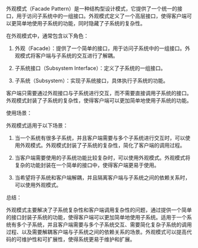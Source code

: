 外观模式（Facade Pattern）是一种结构型设计模式，它提供了一个统一的接口，用于访问子系统中的一组接口。外观模式定义了一个高层接口，使得客户端可以更简单地使用子系统的功能，同时隐藏了子系统的复杂性。

在外观模式中，通常包含以下角色：

1. 外观（Facade）：提供了一个简单的接口，用于访问子系统中的一组接口。外观模式将客户端与子系统的交互进行了解耦。

2. 子系统接口（Subsystem Interface）：定义了子系统的一组接口。

3. 子系统（Subsystem）：实现子系统接口，具体执行子系统的功能。

客户端只需要通过外观接口与子系统进行交互，而不需要直接调用子系统的接口。外观模式封装了子系统的复杂性，使得客户端可以更加简单地使用子系统的功能。

使用场景：

外观模式适用于以下场景：

1. 当一个系统有很多子系统，并且客户端需要与多个子系统进行交互时，可以使用外观模式。外观模式封装了子系统的复杂性，简化了客户端的调用过程。

2. 当客户端需要使用的子系统功能比较复杂时，可以使用外观模式。外观模式将复杂的功能封装在一个简单的接口中，使得客户端更易于使用。

3. 当希望将子系统和客户端解耦，并且隔离客户端与子系统之间的依赖关系时，可以使用外观模式。

总结：

外观模式主要解决了子系统复杂性和客户端调用复杂性的问题，通过提供一个简单的接口封装子系统的功能，使得客户端可以更加简单地使用子系统。适用于一个系统有多个子系统，并且客户端需要与多个子系统交互、需要简化复杂子系统的调用过程、以及需要解耦客户端与子系统之间的依赖关系的场景。外观模式可以提高代码的可维护性和可扩展性，使得系统更易于维护和扩展。